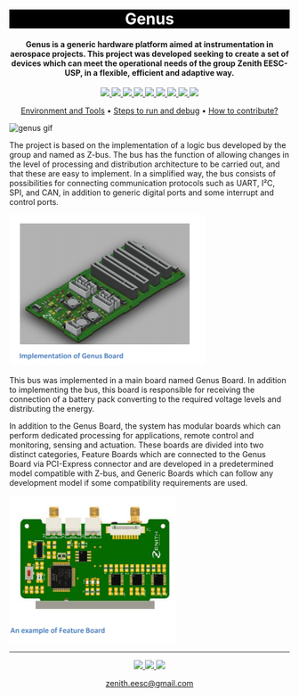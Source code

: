<h1 align="center" style="color:white; background-color:black">Genus</h1>
<h4 align="center">Genus is a generic hardware platform aimed at instrumentation in aerospace projects. This project was developed seeking to create a set of devices which can meet the operational needs of the group Zenith EESC-USP, in a flexible, efficient and adaptive way.</h4>

<p align="center">
	<a href="http://zenith.eesc.usp.br/">
    <img src="https://img.shields.io/badge/Zenith-Embarcados-black?style=for-the-badge"/>
    </a>
    <a href="https://eesc.usp.br/">
    <img src="https://img.shields.io/badge/Linked%20to-EESC--USP-black?style=for-the-badge"/>
    </a>
    <a href="https://github.com/zenitheesc/Genus/blob/main/LICENSE">
    <img src="https://img.shields.io/github/license/zenitheesc/Genus?style=for-the-badge"/>
    </a>
    <a href="https://github.com/zenitheesc/Genus/issues">
    <img src="https://img.shields.io/github/issues/zenitheesc/Genus?style=for-the-badge"/>
    </a>
    <a href="https://github.com/zenitheesc/Genus/commits/main">
    <img src="https://img.shields.io/github/commit-activity/m/zenitheesc/Genus?style=for-the-badge">
    </a>
    <a href="https://github.com/zenitheesc/Genus/graphs/contributors">
    <img src="https://img.shields.io/github/contributors/zenitheesc/Genus?style=for-the-badge"/>
    </a>
    <a href="https://github.com/zenitheesc/Genus/commits/main">
    <img src="https://img.shields.io/github/last-commit/zenitheesc/Genus?style=for-the-badge"/>
    </a>
    <a href="https://github.com/zenitheesc/Genus/issues">
    <img src="https://img.shields.io/github/issues-raw/zenitheesc/Genus?style=for-the-badge" />
    </a>
    <a href="https://github.com/zenitheesc/Genus/pulls">
    <img src = "https://img.shields.io/github/issues-pr-raw/zenitheesc/Genus?style=for-the-badge">
    </a>
</p>

<p align="center">
    <a href="#environment-and-tools">Environment and Tools</a> •
    <a href="#steps-to-run-and-debug">Steps to run and debug</a> •
    <a href="#how-to-contribute">How to contribute?</a> 
</p>

![genus gif](https://raw.githubusercontent.com/zenitheesc/Genus/enhancement/gif/doc/output.gif)

The project is based on the implementation of a logic bus developed by the group and named as Z-bus. The bus has the function of allowing changes in the level of processing and distribution architecture to be carried out, and that these are easy to implement. In a simplified way, the bus consists of possibilities for connecting communication protocols such as UART, I²C, SPI, and CAN, in addition to generic digital ports and some interrupt and control ports.

![enter image description here](https://raw.githubusercontent.com/zenitheesc/Zenith-Wiki/gh-pages/assets/images/genus1.png)

This bus was implemented in a main board named Genus Board. In addition to implementing the bus, this board is responsible for receiving the connection of a battery pack converting to the required voltage levels and distributing the energy.

In addition to the Genus Board, the system has modular boards which can perform dedicated processing for applications, remote control and monitoring, sensing and actuation. These boards are divided into two distinct categories, Feature Boards which are connected to the Genus Board via PCI-Express connector and are developed in a predetermined model compatible with Z-bus, and Generic Boards which can follow any development model if some compatibility requirements are used.


![enter image description here](https://raw.githubusercontent.com/zenitheesc/Zenith-Wiki/gh-pages/assets/images/genus2.png)

---

<p align="center">
    <a href="http://zenith.eesc.usp.br">
    <img src="https://img.shields.io/badge/Check%20out-Zenith's Oficial Website-black?style=for-the-badge" />
    </a> 
    <a href="https://www.facebook.com/zenitheesc">
    <img src="https://img.shields.io/badge/Like%20us%20on-facebook-blue?style=for-the-badge"/>
    </a> 
    <a href="https://www.instagram.com/zenith_eesc/">
    <img src="https://img.shields.io/badge/Follow%20us%20on-Instagram-red?style=for-the-badge"/>
    </a>

</p>
<p align = "center">
<a href="zenith.eesc@gmail.com">zenith.eesc@gmail.com</a>
</p>

